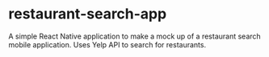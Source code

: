 # restaurant-search-app
A simple React Native application to make a mock up of a restaurant search mobile application.  Uses Yelp API to search for restaurants.
